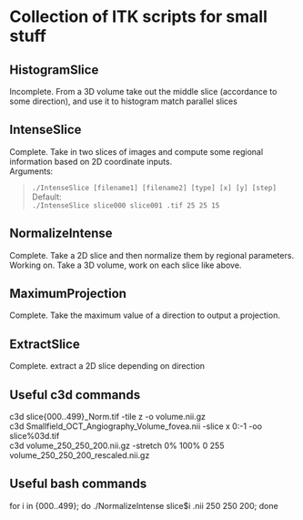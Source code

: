 # Collection of ITK scripts for small stuff<br>
## HistogramSlice<br>
Incomplete. From a 3D volume take out the middle slice (accordance to some direction), and use it to histogram match parallel slices<br>
## IntenseSlice<br>
Complete. Take in two slices of images and compute some regional information based on 2D coordinate inputs.<br>
Arguments:<br>
>`./IntenseSlice [filename1] [filename2] [type] [x] [y] [step]`<br>
Default:<br>
>`./IntenseSlice slice000 slice001 .tif 25 25 15`<br>
## NormalizeIntense<br>
Complete. Take a 2D slice and then normalize them by regional parameters.<br>
Working on. Take a 3D volume, work on each slice like above.<br>
## MaximumProjection<br>
Complete. Take the maximum value of a direction to output a projection.<br>
## ExtractSlice<br>
Complete. extract a 2D slice depending on direction<br>
## Useful c3d commands<br>
c3d slice{000..499}_Norm.tif -tile z -o volume.nii.gz<br>
c3d Smallfield_OCT_Angiography_Volume_fovea.nii -slice x 0:-1 -oo slice%03d.tif<br>
c3d volume_250_250_200.nii.gz -stretch 0% 100% 0 255 volume_250_250_200_rescaled.nii.gz<br>
## Useful bash commands<br>
for i in {000..499}; do ./NormalizeIntense slice$i .nii 250 250 200; done<br> 

